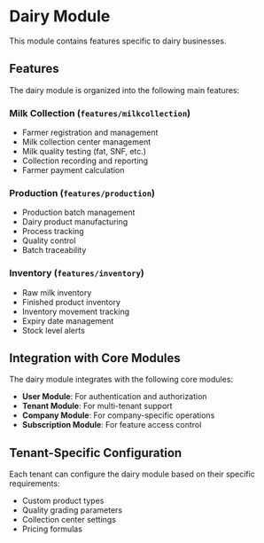 # Dairy Module

This module contains features specific to dairy businesses.

## Features

The dairy module is organized into the following main features:

### Milk Collection (`features/milkcollection`)

- Farmer registration and management
- Milk collection center management
- Milk quality testing (fat, SNF, etc.)
- Collection recording and reporting
- Farmer payment calculation

### Production (`features/production`)

- Production batch management
- Dairy product manufacturing
- Process tracking
- Quality control
- Batch traceability

### Inventory (`features/inventory`)

- Raw milk inventory
- Finished product inventory
- Inventory movement tracking
- Expiry date management
- Stock level alerts

## Integration with Core Modules

The dairy module integrates with the following core modules:

- **User Module**: For authentication and authorization
- **Tenant Module**: For multi-tenant support
- **Company Module**: For company-specific operations
- **Subscription Module**: For feature access control

## Tenant-Specific Configuration

Each tenant can configure the dairy module based on their specific requirements:

- Custom product types
- Quality grading parameters
- Collection center settings
- Pricing formulas 